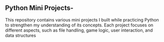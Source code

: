 ## Python Mini Projects-
This repository contains various mini projects I built while practicing Python to strengthen my understanding of its concepts. Each project focuses on different aspects, such as file handling, game logic, user interaction, and data structures

